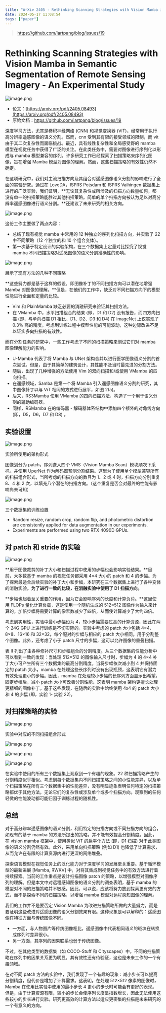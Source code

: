 ```yaml
---
title: "ArXiv 2405 - Rethinking Scanning Strategies with Vision Mamba in Semantic Segmentation of Remote Sensing Imagery - An Experimental Study"
date: 2024-05-17 11:08:54
tags: ["paper"]
---
```


<!--more-->

> <https://github.com/lartpang/blog/issues/19>

# Rethinking Scanning Strategies with Vision Mamba in Semantic Segmentation of Remote Sensing Imagery - An Experimental Study

![image.png](https://cdn.nlark.com/yuque/0/2024/png/192314/1715940900574-31a0605b-a575-435a-b812-95c9a914d28f.png#averageHue=%23e2e2e1&clientId=u366ffa07-da0f-4&from=paste&height=255&id=u2f6d91e6&originHeight=319&originWidth=1207&originalType=binary&ratio=1.25&rotation=0&showTitle=false&size=106541&status=done&style=none&taskId=uec6996b9-51be-4818-b72c-9c843e4f91b&title=&width=965.6)

* 论文：[https://arxiv.org/pdf/2405.08493](https://arxiv.org/pdf/2405.08493)
* 原始文档：<https://github.com/lartpang/blog/issues/19>

深度学习方法，尤其是卷积神经网络 (CNN) 和视觉变换器 (ViT)，经常用于执行高分辨率遥感图像的语义分割。然而，cnn 受到其有限的接受领域的限制，而 vit 由于其二次复杂性而面临挑战。最近，具有线性复杂性和全局感受野的 mamba 模型在视觉任务中获得了广泛的关注。在此类任务中，需要对图像进行序列化以形成与 mamba 模型兼容的序列。许多研究工作已经探索了扫描策略来序列化图像，旨在增强 Mamba 模型对图像的理解。然而，这些扫描策略的有效性仍然不确定。

在这项研究中，我们对主流扫描方向及其组合对遥感图像语义分割的影响进行了全面的实验研究。通过在 LoveDA，ISPRS Potsdam 和 ISPRS Vaihingen 数据集上进行的广泛实验，我们证明，**无论其复杂性或所涉及的扫描方向数量如何，都没有单一的扫描策略能胜过其他扫描策略。简单的单个扫描方向被认为足以对高分辨率遥感图像进行语义分割。**还建议了未来研究的相关方向。

![image.png](https://cdn.nlark.com/yuque/0/2024/png/192314/1715941629150-8eaa3d1c-3cba-4c1c-8859-8db0d6d70ab5.png#averageHue=%23aeaea2&clientId=uf978a707-8366-4&from=paste&height=543&id=Z52RW&originHeight=679&originWidth=780&originalType=binary&ratio=1.25&rotation=0&showTitle=false&size=756594&status=done&style=none&taskId=u5b50fc8b-4c05-436c-b839-a43ec2e0135&title=&width=624)

这份工作主要做了两点内容：

* 总结了现有视觉 mamba 中常用的 12 种独立的序列化扫描方向，并实验了 22 中不同策略（12 个独立的和 10 个组合变体）。
* 第一次基于特定设计的实验架构，在三个数据集上定量对比探究了视觉 mamba 不同扫描策略对遥感图像的语义分割准确性的影响。

![image.png](https://cdn.nlark.com/yuque/0/2024/png/192314/1715941784993-b8281602-4f51-491d-8c18-7c3a37ca68de.png#averageHue=%23f9f9f8&clientId=uf978a707-8366-4&from=paste&height=764&id=u9592ffaa&originHeight=955&originWidth=1285&originalType=binary&ratio=1.25&rotation=0&showTitle=false&size=335531&status=done&style=none&taskId=ueccd0ac2-864f-4d48-9f97-b37373ff52a&title=&width=1028)

展示了现有方法的几种不同策略

**这些努力都是基于这样的假设，即图像补丁的不同扫描方向可以潜在地增强 Mamba 对图像的理解。**但是，在他们的工作中，缺乏对不同扫描方向下的模型性能进行全面和定量的比较。

* Vim 和 PlainMamba 缺乏必要的消融研究来验证其扫描方法。
* 在 VMamba 中，水平扫描组合的结果 (即，D1 和 D2) 没有报告，而四方向扫描 (即，与单向扫描 D1 相比，D1、D2、D3 和 D4) 在 ImageNet 上仅实现了 0.3% 高的精度。考虑到训练过程中模型性能的可能波动，这种边际改进不足以证实多向扫描的有效性。

而在分割任务的研究中，一些工作考虑了不同的扫描策略来测试它们对 mamba 图像理解能力的影响。

* U-Mamba 代表了将 Mamba 与 UNet 架构合并以进行医学图像语义分割的首次尝试。但是，由于其简单的建筑设计，其性能不及当时最先进的分割方法。
* 随后，出现了几种增强的方法使用 Vim 的双向扫描和/或使用 VMamba 的四向扫描。
* 在遥感领域，Samba 是第一个将 Mamba 引入遥感图像语义分割的研究，其中图像补丁以与 ViT 相同的方式进行展平，如图 2(a)。
* 后来，RS3Mamba 使用 VMamba 的四向扫描方法，构造了一个用于语义分割的辅助编码器。
* 同样，RSMamba 在的编码器 - 解码器体系结构中添加四个额外的对角线方向 (即，D5，D6，D7 和 D8) 。

## 实验设置

![image.png](https://cdn.nlark.com/yuque/0/2024/png/192314/1715941557406-7054055b-0bd7-411f-8388-c80bdc6506db.png#averageHue=%23f3ecd1&clientId=uf978a707-8366-4&from=paste&height=500&id=dDFBJ&originHeight=625&originWidth=805&originalType=binary&ratio=1.25&rotation=0&showTitle=false&size=156361&status=done&style=none&taskId=ufe785803-f442-4729-97a2-91977bff0a2&title=&width=644)

实验所使用的架构形式

图像划分为 patch，序列送入四个 VMS（Vision Mamba Scan）模块顺次下采样。并使用 UperNet 作为解码器预测分割结果。这里为了使用单个模型兼容所有的扫描组合形式，当所考虑的扫描方向的数目为 1、2 或 4 时，扫描方向分别重复 8、4 和 2 次，以填充八个潜在的扫描方向。（这个重复是否会对最终的性能有影响尚未可知）

![image.png](https://cdn.nlark.com/yuque/0/2024/png/192314/1715942682479-fab9935b-7221-4843-9706-20af588cf4d8.png#averageHue=%23f9f8f7&clientId=uf978a707-8366-4&from=paste&height=391&id=u169ebbbe&originHeight=489&originWidth=1119&originalType=binary&ratio=1.25&rotation=0&showTitle=false&size=88686&status=done&style=none&taskId=u4413d1ab-ca0f-406c-add1-fcbad8e3f67&title=&width=895.2)

三个数据集的训练设置

* Random resize, random crop, random flip, and photometric distortion are consistently applied for data augmentation in our experiments.
* Experiments are performed using two RTX 4090D GPUs.

## 对 patch 和 stride 的实验

![image.png](https://cdn.nlark.com/yuque/0/2024/png/192314/1715942738707-8e63c622-be07-402f-859e-0693664531c2.png#averageHue=%23f7f5f4&clientId=uf978a707-8366-4&from=paste&height=360&id=u9b4a23f6&originHeight=450&originWidth=1282&originalType=binary&ratio=1.25&rotation=0&showTitle=false&size=127683&status=done&style=none&taskId=u5a61e942-973e-490e-a920-b5e216e5da7&title=&width=1025.6)

**用于图像裁剪的补丁大小和扫描过程中使用的步幅也会影响实验结果。**目前，大多数基于 mamba 的视觉任务都采用 4×4 大小的 patch 和 4 的步幅。为了探索最适合后续实验的补丁大小和步幅，本研究在三个数据集上进行了各种变体的消融实验。**为了进行一致的比较，在消融实验中使用了 D1 扫描方向。**

**步幅也起着至关重要的作用，因为它会影响序列的长度和计算负荷。**这里使用 FLOPs 量化计算负载，这是使用一个随机生成的 512×512 图像作为输入来计算的。加倍步幅将需要计算的像素数减少了四倍，从而使计算减少了大约四倍。

考虑到实用性，实验中最小步幅设为 4，较小步幅需要过高的计算资源，因此在两个 24G GPU 上进行训练是不切实际的。实验中考虑的 patch 大小包括 4×4、8×8、16×16 和 32×32，每个配对的步幅与相应的 patch 大小相同，用于分割整个图像。此外，还考虑了小于 patch 尺寸的步幅，这可以允许图像的重叠扫描。

表 II 列出了由各种修补尺寸和步幅组合的分割精度。从三个数据集的性能分析中可以看到一致的发现：当处理 512×512 的图像输入尺寸时，步幅为 4 的 4×4 补丁大小可产生所有三个数据集的最高分割精度。当将步幅依次减小到 4 并保持固定的 patch 大小，mamba 在处理这些长序列时没有出现瓶颈，这表明它有潜力有效处理更小的步幅。因此，mamba 在处理较小步幅的长序列方面显示出希望。固定步幅后，减小 patch 大小可改善分割性能，这表明 mamba 架构更擅长处理更精细的图像补丁。基于这些发现，在随后的实验中始终使用 4x4 的 patch 大小和 4 的步幅 (即，实验 1- 实验 22)。

## 对扫描策略的实验

![image.png](https://cdn.nlark.com/yuque/0/2024/png/192314/1715942760785-86492410-d4de-4b7c-8d0e-a512ecf72d32.png#averageHue=%23e5e5e5&clientId=uf978a707-8366-4&from=paste&height=323&id=uf11cadd5&originHeight=404&originWidth=1250&originalType=binary&ratio=1.25&rotation=0&showTitle=false&size=197766&status=done&style=none&taskId=u1d586af3-8bad-46a6-8b3a-ce9bfff1c16&title=&width=1000)

实验中对应的不同扫描组合形式

![image.png](https://cdn.nlark.com/yuque/0/2024/png/192314/1715943140091-57d30060-2f88-47fb-bee5-3f32b5e43940.png#averageHue=%23f8f7f5&clientId=uf978a707-8366-4&from=paste&height=441&id=ue056f864&originHeight=551&originWidth=712&originalType=binary&ratio=1.25&rotation=0&showTitle=false&size=124591&status=done&style=none&taskId=u9056e286-7d60-4de8-a336-c999cb48863&title=&width=569.6)

![image.png](https://cdn.nlark.com/yuque/0/2024/png/192314/1715943150640-6a7201b5-b365-4d58-bc82-24b96c8e041a.png#averageHue=%23f9f7f5&clientId=uf978a707-8366-4&from=paste&height=439&id=uc9f513de&originHeight=549&originWidth=719&originalType=binary&ratio=1.25&rotation=0&showTitle=false&size=122004&status=done&style=none&taskId=u347dae16-e415-4986-b8a8-460620e03cc&title=&width=575.2)

![image.png](https://cdn.nlark.com/yuque/0/2024/png/192314/1715943160061-05f97164-5ace-4f2c-874a-af9e3293851a.png#averageHue=%23f8f6f4&clientId=uf978a707-8366-4&from=paste&height=440&id=uafe64cea&originHeight=550&originWidth=755&originalType=binary&ratio=1.25&rotation=0&showTitle=false&size=142247&status=done&style=none&taskId=u678294d0-e738-4e9d-aeb1-4451dd12288&title=&width=604)

在实验中使用的所有三个数据集上观察到一个有趣的现象。22 种扫描策略产生的分割精度似乎相似。考虑到每个数据集内不同扫描策略之间的小性能差异，以及单个扫描策略在所有三个数据集中的性能差异，没有明显迹象表明任何特定的扫描策略都优于其他方法，无论它们的复杂性或涉及单个或多个扫描方向。观察到的任何轻微的性能波动都可能归因于训练过程的随机性。

## 总结

对于高分辨率遥感图像的语义分割，利用特定的扫描方向或不同扫描方向的组合，如现有的基于 mamba 的方法所提出的策略，并不能有效提高分割精度。因此，在 vision mamba 框架中，使用类似 ViT 的扁平化方法 (即，D1 扫描) 对于此类图像的语义分割仍然有效。此外，采用单向扫描策略 (例如 D1) 也降低了计算需求，从而允许在有限的计算资源内进行更深的网络堆叠。

探索语言模型在视觉任务上的泛化能力对于深度学习的发展至关重要。基于循环模型的最新进展 [Mamba, RWKV] 中，对将其集成到视觉任务中的有效方法进行着持续探索。当前的工作重点是设计扫描图像 patch 的策略，以增强模型对图像序列的理解。但是本文中对远程感知图像的语义分割的调查表明，基于 mamba 的模型对不同的扫描策略并不敏感。因此，可以说，应该将努力放到探索更有效的方式，而不是探索不同的扫描策略，以增强 mamba 模型对远程感知图像的理解。

我们的工作并不是要否定 Vision Mamba 为改进扫描策略所做的大量努力，而是要证明这些改进对遥感图像的语义分割效果有限。这种现象是可以解释的：遥感图像在特征方面与传统图像不同。

* 一方面，与人物图片等传统图像相比，遥感图像中代表相同语义的斑块在转换成序列时差异很小。
* 另一方面，其序列的因果联系也弱于传统图像。

不过，在其他类型的数据集（如 COCO-Stuff 和 Cityscapes）中，不同的扫描策略在序列中的因果关系更为明显，其有效性还有待验证，这也是未来工作的一个有趣领域。

在对不同 patch 方法的实验中，我们发现了一个有趣的现象：减小步长可以提高分割精度，但代价是增加了计算需求。这表明，在处理 512×512 像素的图像时，Mamba 在使用比实验中使用的最小步长 4 更小的步长时可能会有更好的表现。但是，由于计算资源有限，较小的步长会使序列长度呈指数增长，因此无法使用这些较小的步长进行实验。研究更高效的计算方法以适应更密集的扫描是未来研究的一个有意义的方向。
